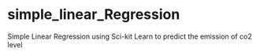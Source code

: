 # simple_linear_Regression
Simple Linear Regression using Sci-kit Learn to predict the emission of co2 level




